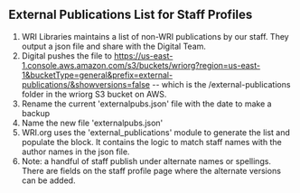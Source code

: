 ## External Publications List for Staff Profiles

1. WRI Libraries maintains a list of non-WRI publications by our staff. They output a json file and share with the Digital Team.
2. Digital pushes the file to https://us-east-1.console.aws.amazon.com/s3/buckets/wriorg?region=us-east-1&bucketType=general&prefix=external-publications/&showversions=false -- which is the /external-publications folder in the wriorg S3 bucket on AWS.
  1. Rename the current 'externalpubs.json' file with the date to make a backup
  2. Name the new file 'externalpubs.json'
3. WRI.org uses the 'external_publications' module to generate the list and populate the block. It contains the logic to match staff names with the author names in the json file.
4. Note: a handful of staff publish under alternate names or spellings. There are fields on the staff profile page where the alternate versions can be added.
